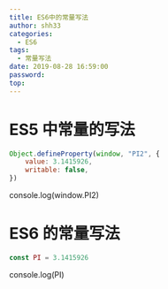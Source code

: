```yaml
---
title: ES6中的常量写法
author: shh33
categories:
  - ES6
tags:
  - 常量写法
date: 2019-08-28 16:59:00
password:
top:
---
```


#  ES5 中常量的写法



```javascript
Object.defineProperty(window, "PI2", {
​    value: 3.1415926,
​    writable: false,
})
```

console.log(window.PI2)

#   ES6 的常量写法

```javascript
const PI = 3.1415926
```

console.log(PI)

